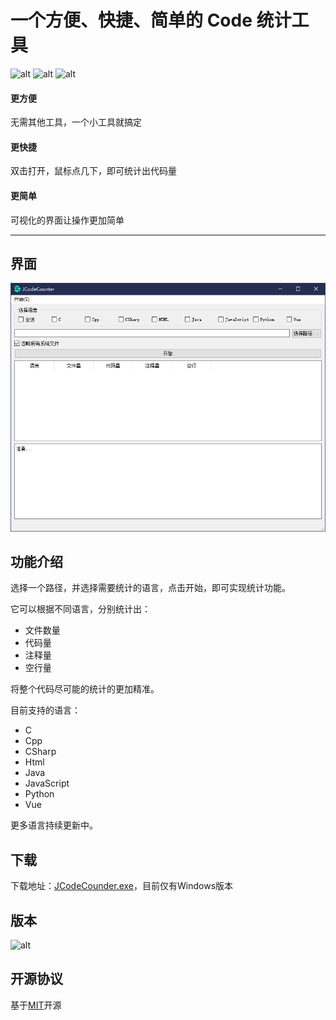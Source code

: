 # 一个方便、快捷、简单的 Code 统计工具

![alt](https://img.shields.io/badge/language-Python2.x-blue) ![alt](https://img.shields.io/badge/frame-PySide1.2.4-green)
![alt](https://img.shields.io/badge/version-1.0.0-red)

#### 更方便

无需其他工具，一个小工具就搞定

#### 更快捷

双击打开，鼠标点几下，即可统计出代码量

#### 更简单

可视化的界面让操作更加简单

---

## 界面

![alt](.\img\main.png)

## 功能介绍

选择一个路径，并选择需要统计的语言，点击开始，即可实现统计功能。

它可以根据不同语言，分别统计出：

- 文件数量
- 代码量
- 注释量
- 空行量

将整个代码尽可能的统计的更加精准。

目前支持的语言：

- C
- Cpp
- CSharp
- Html
- Java
- JavaScript
- Python
- Vue

更多语言持续更新中。

## 下载

下载地址：[JCodeCounder.exe](.\dist\JCodeCounder.exe)，目前仅有Windows版本

## 版本

![alt](https://img.shields.io/badge/version-1.0.0-red)

## 开源协议

基于[MIT](https://opensource.org/licenses/mit-license.php)开源
